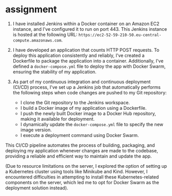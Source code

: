 # assignment

1. I have installed Jenkins within a Docker container on an Amazon EC2 instance, and I've configured it to run on port 443. This Jenkins instance is hosted at the following URL: `https://ec2-52-59-210-50.eu-central-compute.amazonaws.com`.

2. I have developed an application that counts HTTP POST requests. To deploy this application consistently and reliably, I've created a Dockerfile to package the application into a container. Additionally, I've defined a `docker-compose.yml` file to deploy the app with Docker Swarm, ensuring the stability of my application.

3. As part of my continuous integration and continuous deployment (CI/CD) process, I've set up a Jenkins job that automatically performs the following steps when code changes are pushed to my Git repository:

   - I clone the Git repository to the Jenkins workspace.
   - I build a Docker image of my application using a Dockerfile.
   - I push the newly built Docker image to a Docker Hub repository, making it available for deployment.
   - I dynamically update the `docker-compose.yml` file to specify the new image version.
   - I execute a deployment command using Docker Swarm.

This CI/CD pipeline automates the process of building, packaging, and deploying my application whenever changes are made to the codebase, providing a reliable and efficient way to maintain and update the app.

(Due to resource limitations on the server, I explored the option of setting up a Kubernetes cluster using tools like Minikube and Kind. However, I encountered difficulties in attempting to install these Kubernetes-related components on the server, which led me to opt for Docker Swarm as the deployment solution instead).